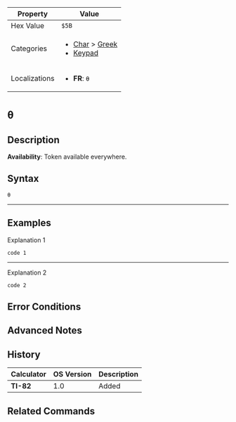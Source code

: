 | Property      | Value |
|---------------|-------|
| Hex Value     | `$5B`|
| Categories    | <ul><li>[Char](<../categories/Char.md>) > [Greek](<../categories/Char.md#Greek>)</li><li>[Keypad](<../categories/Keypad.md>)</li></ul> |
| Localizations | <ul><li><b>FR</b>: `θ`</li></ul> |

# `θ`

## Description



<b>Availability</b>: Token available everywhere.

## Syntax
`θ`

<hr>

## Examples

Explanation 1
```ti-basic
code 1
```
---
Explanation 2
```ti-basic
code 2
```

## Error Conditions


## Advanced Notes


## History
| Calculator | OS Version | Description |
|------------|------------|-------------|
| <b>TI-82</b> | 1.0 | Added |

## Related Commands

